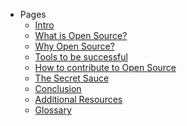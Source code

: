 - Pages
  - <a href="/01-intro.md">Intro</a>
  - <a href="/02-what-is-open-source.md">What is Open Source?</a>
  - <a href="/03-why-open-source.md">Why Open Source?</a>
  - <a href="/04-tools-to-be-successful.md">Tools to be successful</a>
  - <a href="/05-how-to-contribute-to-open-source.md">How to contribute to Open Source</a>
  - <a href="/06-the-secret-sauce.md">The Secret Sauce</a>
  - <a href="/07-conclusion.md">Conclusion</a>
  - <a href="/08-additional-resources.md">Additional Resources</a>
  - <a href="/09-glossary.md">Glossary</a>
 